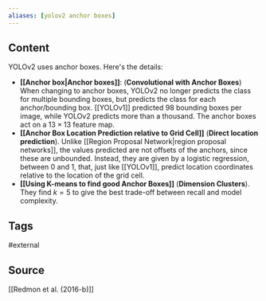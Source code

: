 ```yaml
---
aliases: [yolov2 anchor boxes]
---
```

## Content
YOLOv2 uses anchor boxes. Here's the details:
* **[[Anchor box|Anchor boxes]]**: (**Convolutional with Anchor Boxes**) When changing to anchor boxes, YOLOv2 no longer predicts the class for multiple bounding boxes, but predicts the class for each anchor/bounding box. [[YOLOv1]] predicted 98 bounding boxes per image, while YOLOv2 predicts more than a thousand.  The anchor boxes act on a $13\times13$ feature map.
* **[[Anchor Box Location Prediction relative to Grid Cell]]** (**Direct location prediction**). Unlike [[Region Proposal Network|region proposal networks]], the values predicted are not offsets of the anchors, since these are unbounded. Instead, they are given by a logistic regression, between 0 and 1, that, just like [[YOLOv1]], predict location coordinates relative to the location of the grid cell.
* **[[Using K-means to find good Anchor Boxes]]** (**Dimension Clusters**). They find $k=5$ to give the best trade-off between recall and model complexity.

## Tags
#external 

## Source
[[Redmon et al. (2016-b)]]